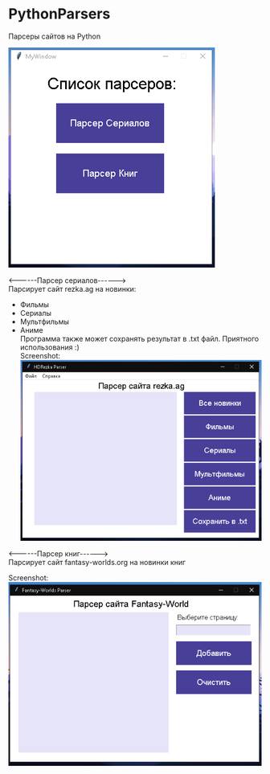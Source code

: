 # PythonParsers
Парсеры сайтов на Python             

![Image alt](https://github.com/Sem-Ir-dev/PythonParsers/blob/main/Screenshots/screen1.png)     
            
<------Парсер сериалов------>             
    Парсирует сайт rezka.ag на новинки:            
- Фильмы               
- Сериалы                 
- Мультфильмы             
- Аниме         
    Программа также может сохранять результат в .txt файл. Приятного использования :)           
Screenshot:     
    ![Image alt](https://github.com/Sem-Ir-dev/PythonParsers/blob/main/Screenshots/screen3.png)     

<------Парсер книг------>       
    Парсирует сайт fantasy-worlds.org на новинки книг            

Screenshot:     
    ![Image alt](https://github.com/Sem-Ir-dev/PythonParsers/blob/main/Screenshots/screen2.png)           
